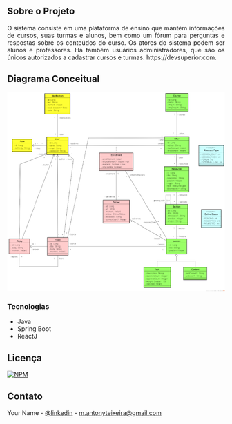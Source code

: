 <p align="center">

  <h1 style= display:none lign="center">DSLearn - Bootcamp DevSuperior</h3>
 
 </p>


<!-- ABOUT THE PROJECT -->
## Sobre o Projeto

<p align="justify"> 
  O sistema consiste em uma plataforma de ensino que mantém informações de cursos, suas turmas e alunos, bem como um fórum para perguntas e respostas 
  sobre os conteúdos do curso. Os atores do sistema podem ser alunos e professores. Há também usuários administradores, que são os únicos autorizados a
  cadastrar cursos e turmas. https://devsuperior.com.
 </p>

## Diagrama Conceitual

![Web 1](https://github.com/MAntonioST/bds-dslearn/blob/main/backend/assets/diagrama_conceitual_dslearn.png)


### Tecnologias

* Java
* Spring Boot
* ReactJ


<!-- LICENSE -->
## Licença

[![NPM](https://img.shields.io/npm/l/react)](https://github.com/MAntonioST/dev-catalog-cars/blob/main/LICENSE) 



<!-- CONTACT -->
## Contato

Your Name - [@linkedin](https://www.linkedin.com/in/marco-antonio-teixeira-5890084a/) - m.antonyteixeira@gmail.com

